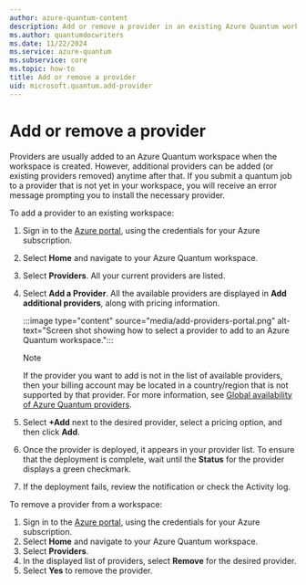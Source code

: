 ```yaml
---
author: azure-quantum-content
description: Add or remove a provider in an existing Azure Quantum workspace
ms.author: quantumdocwriters
ms.date: 11/22/2024
ms.service: azure-quantum
ms.subservice: core
ms.topic: how-to
title: Add or remove a provider
uid: microsoft.quantum.add-provider
---
```


# Add or remove a provider

Providers are usually added to an Azure Quantum workspace when the workspace is created. However, additional providers can be added (or existing providers removed) anytime after that. If you submit a quantum job to a provider that is not yet in your workspace, you will receive an error message prompting you to install the necessary provider.
 
To add a provider to an existing workspace: 

1. Sign in to the [Azure portal](https://portal.azure.com), using the credentials for your Azure subscription.
2. Select **Home** and navigate to your Azure Quantum workspace.
3. Select **Providers**. All your current providers are listed.
4. Select **Add a Provider**. All the available providers are displayed in **Add additional providers**, along with pricing information. 

    :::image type="content" source="media/add-providers-portal.png" alt-text="Screen shot showing how to select a provider to add to an Azure Quantum workspace.":::

    > [!NOTE]
    > If the provider you want to add is not in the list of available providers, then your billing account may be located in a country/region that is not supported by that provider. For more information, see [Global availability of Azure Quantum providers](xref:microsoft.quantum.provider-availability).

5. Select **+Add** next to the desired provider, select a pricing option, and then click **Add**. 
6. Once the provider is deployed, it appears in your provider list. To ensure that the deployment is complete, wait until the **Status** for the provider displays a green checkmark. 
7. If the deployment fails, review the notification or check the Activity log. 

To remove a provider from a workspace:

1. Sign in to the [Azure portal](https://portal.azure.com), using the credentials for your Azure subscription.
2. Select **Home** and navigate to your Azure Quantum workspace.
3. Select **Providers**. 
4. In the displayed list of providers, select **Remove** for the desired provider. 
1. Select **Yes** to remove the provider. 
